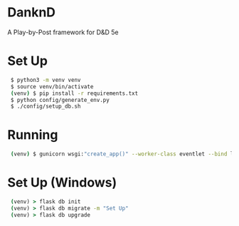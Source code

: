 # DanknD
A Play-by-Post framework for D&amp;D 5e

# Set Up
```bash
 $ python3 -m venv venv
 $ source venv/bin/activate
 (venv) $ pip install -r requirements.txt
 $ python config/generate_env.py
 $ ./config/setup_db.sh
```


# Running

```bash
 (venv) $ gunicorn wsgi:"create_app()" --worker-class eventlet --bind localhost:8000
```


# Set Up (Windows)

```cmd
 (venv) > flask db init
 (venv) > flask db migrate -m "Set Up"
 (venv) > flask db upgrade
```
